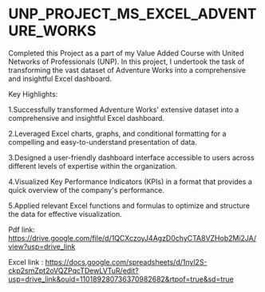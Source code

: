 # UNP_PROJECT_MS_EXCEL_ADVENTURE_WORKS
Completed this Project as a part of my Value Added Course with United Networks of Professionals (UNP). In this project,
I undertook the task of transforming the vast dataset of Adventure Works into a comprehensive and insightful Excel dashboard.

Key Highlights:

1.Successfully transformed Adventure Works' extensive dataset into a comprehensive and insightful Excel dashboard.

2.Leveraged Excel charts, graphs, and conditional formatting for a compelling and easy-to-understand presentation of data.

3.Designed a user-friendly dashboard interface accessible to users across different levels of expertise within the organization.

4.Visualized Key Performance Indicators (KPIs) in a format that provides a quick overview of the company's performance.

5.Applied relevant Excel functions and formulas to optimize and structure the data for effective visualization.
   
Pdf link: https://drive.google.com/file/d/1QCXczoyJ4AgzD0chyCTA8VZHob2Mi2JA/view?usp=drive_link

Excel link : https://docs.google.com/spreadsheets/d/1nyl2S-ckp2smZpt2oVQZPqcTDewLVTuR/edit?usp=drive_link&ouid=110189280736370982682&rtpof=true&sd=true
